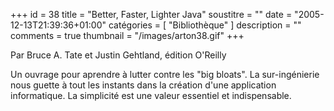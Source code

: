 +++
id = 38
title = "Better, Faster, Lighter Java"
soustitre = ""
date = "2005-12-13T21:39:36+01:00"
catégories = [ "Bibliothèque" ]
description = ""
comments = true
thumbnail = "/images/arton38.gif"
+++

<div class="chapo">Par Bruce A. Tate et Justin Gehtland, édition O'Reilly</div>

Un ouvrage pour aprendre à lutter contre les "big bloats". La sur-ingénierie nous guette à tout les instants dans la création d'une application informatique. La simplicité est une valeur essentiel et indispensable.